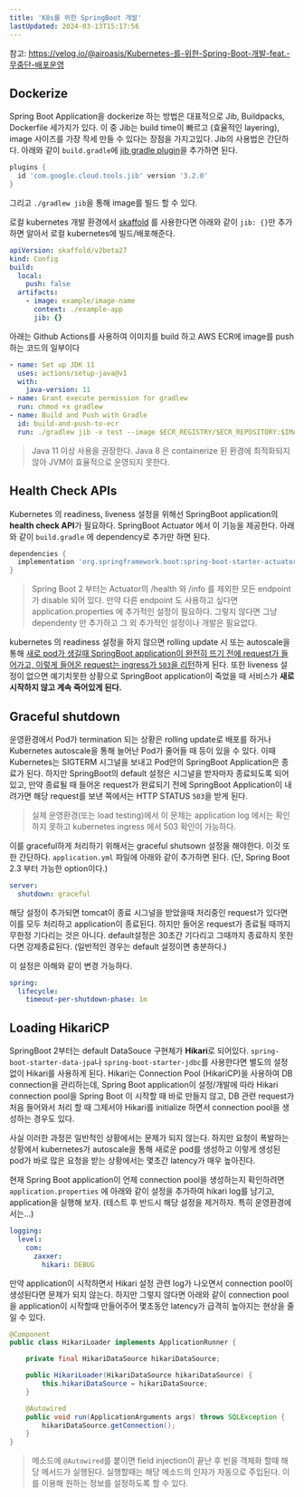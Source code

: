 ```yaml
---
title: 'K8s를 위한 SpringBoot 개발'
lastUpdated: 2024-03-13T15:17:56
---
```


참고: https://velog.io/@airoasis/Kubernetes-를-위한-Spring-Boot-개발-feat.-무중단-배포운영

## Dockerize

Spring Boot Application을 dockerize 하는 방법은 대표적으로 Jib, Buildpacks, Dockerfile 세가지가 있다. 이 중 Jib는 build time이 빠르고 (효율적인 layering), image 사이즈를 가장 작세 만들 수 있다는 장점을 가지고있다. Jib의 사용법은 간단하다. 아래와 같이 `build.gradle`에 <a href="https://github.com/GoogleContainerTools/jib/tree/master/jib-gradle-plugin">jib gradle plugin</a>을 추가하면 된다.

```groovy
plugins {
  id 'com.google.cloud.tools.jib' version '3.2.0'
}
```

그리고 `./gradlew jib`을 통해 image를 빌드 할 수 있다.

로컬 kubernetes 개발 환경에서 <a href="https://skaffold.dev/">skaffold</a> 를 사용한다면 아래와 같이 `jib: {}`만 추가하면 알아서 로컬 kubernetes에 빌드/배포해준다.

```yml
apiVersion: skaffold/v2beta27
kind: Config
build:
  local:
    push: false
  artifacts:
    - image: example/image-name
      context: ./example-app
      jib: {}
```

아래는 Github Actions를 사용하여 이미지를 build 하고 AWS ECR에 image를 push 하는 코드의 일부이다

```yml
- name: Set up JDK 11
  uses: actions/setup-java@v1
  with:
    java-version: 11
- name: Grant execute permission for gradlew
  run: chmod +x gradlew
- name: Build and Push with Gradle
  id: build-and-push-to-ecr
  run: ./gradlew jib -x test --image $ECR_REGISTRY/$ECR_REPOSITORY:$IMAGE_TAG
```

> Java 11 이상 사용을 권장한다. Java 8 은 containerize 된 환경에 최적화되지 않아 JVM이 효율적으로 운영되지 못한다.

## Health Check APIs

Kubernetes 의 readiness, liveness 설정을 위해선 SpringBoot application의 **health check API**가 필요하다. SpringBoot Actuator 에서 이 기능을 제공한다. 아래와 같이 `build.gradle` 에 dependency로 추가만 하면 된다.

```groovy
dependencies {
  implementation 'org.springframework.boot:spring-boot-starter-actuator'
}
```

> Spring Boot 2 부터는 Actuator의 /health 와 /info 를 제외한 모든 endpoint가 disable 되어 있다. 만약 다른 endpoint 도 사용하고 싶다면 application.properties 에 추가적인 설정이 필요하다. 그렇지 않다면 그냥 dependenty 만 추가하고 그 외 추가적인 설정이나 개발은 필요없다.

kubernetes 의 readiness 설정을 하지 않으면 rolling update 시 또는 autoscale을 통해 <u>새로 pod가 생길때 SpringBoot application이 완전히 뜨기 전에 request가 들어가고, 이렇게 들어온 request는 ingress가 `503`을 리턴</u>하게 된다. 또한 liveness 설정이 없으면 예기치못한 상황으로 SpringBoot application이 죽었을 때 서비스가 **새로 시작하지 않고 계속 죽어있게 된다.**

## Graceful shutdown

운영환경에서 Pod가 termination 되는 상황은 rolling update로 배포를 하거나 Kubernetes autoscale을 통해 늘어난 Pod가 줄어들 때 등이 있을 수 있다. 이때 Kubernetes는 SIGTERM 시그널을 보내고 Pod안의 SpringBoot Application은 종료가 된다. 하지만 SpringBoot의 default 설정은 시그널을 받자마자 종료되도록 되어 있고, 만약 종료될 때 들어온 request가 완료되기 전에 SpringBoot Application이 내려가면 해당 request를 보낸 쪽에서는 HTTP STATUS `503`을 받게 된다.

> 실제 운영환경(또는 load testing)에서 이 문제는 application log 에서는 확인하지 못하고 kubernetes ingress 에서 503 확인이 가능하다.

이를 graceful하게 처리하기 위해서는 graceful shutsown 설정을 해야한다. 이것 또한 간단하다. `application.yml` 파일에 아래와 같이 추가하면 된다. (단, Spring Boot 2.3 부터 가능한 option이다.)

```yml
server:
  shutdown: graceful
```

해당 설정이 추가되면 tomcat이 종료 시그널을 받았을때 처리중인 request가 있다면 이를 모두 처리하고 application이 종료된다. 하지만 들어온 request가 종료될 때까지 무한정 기다리는 것은 아니다. default설정은 30초간 기다리고 그때까지 종료하지 못한다면 강제종료된다. (일반적인 경우는 default 설정이면 충분하다.)

이 설정은 아해와 같이 변경 가능하다.

```yml
spring:
  lifecycle:
    timeout-per-shutdown-phase: 1m
```

## Loading HikariCP

SpringBoot 2부터는 default DataSouce 구현체가 **Hikari**로 되어있다. `spring-boot-starter-data-jpa`나 `spring-boot-starter-jdbc`를 사용한다면 별도의 설정없이 Hikari를 사용하게 된다. Hikari는 Connection Pool (HikariCP)을 사용하여 DB connection을 관리하는데, Spring Boot application이 설정/개발에 따라 Hikari connection pool을 Spring Boot 이 시작할 때 바로 만들지 않고, DB 관련 request가 처음 들어와서 처리 할 때 그제서야 Hikari를 initialize 하면서 connection pool을 생성하는 경우도 있다.

사실 이러한 과정은 일반적인 상황에서는 문제가 되지 않는다. 하지만 요청이 폭발하는 상황에서 kubernetes가 autoscale을 통해 새로운 pod를 생성하고 이렇게 생성된 pod가 바로 많은 요청을 받는 상황에서는 몇초간 latency가 매우 높아진다.

현재 Spring Boot application이 언제 connection pool을 생성하는지 확인하려면 `application.properties` 에 아래와 같이 설정을 추가하여 hikari log를 남기고, application을 실행해 보자. (테스트 후 반드시 해당 설정을 제거하자. 특히 운영환경에서는...)

```yml
logging:
  level:
    com:
      zaxxer:
        hikari: DEBUG
```

만약 application이 시작하면서 Hikari 설정 관련 log가 나오면서 connection pool이 생성된다면 문제가 되지 않는다. 하지만 그렇지 않다면 아래와 같이 connection pool을 application이 시작할때 만들어주어 몇초동안 latency가 급격히 높아지는 현상을 줄일 수 있다.

```java
@Component
public class HikariLoader implements ApplicationRunner {

    private final HikariDataSource hikariDataSource;

    public HikariLoader(HikariDataSource hikariDataSource) {
        this.hikariDataSource = hikariDataSource;
    }

    @Autowired
    public void run(ApplicationArguments args) throws SQLException {
        hikariDataSource.getConnection();
    }
}
````

> 메소드에 `@Autowired`를 붙이면 field injection이 끝난 후 빈을 객체화 할때 해당 메서드가 실행된다. 실행할때는 해당 메소드의 인자가 자동으로 주입된다. 이를 이용해 원하는 정보를 설정하도록 할 수 있다. 
